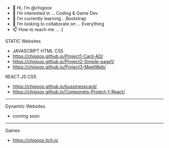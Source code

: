 - 👋 Hi, I’m @chigoox
- 👀 I’m interested in ... Coding & Game Dev
- 🌱 I’m currently learning ...Bootstrap
- 💞️ I’m looking to collaborate on ... Everything
- 📫 How to reach me ... :)

STATIC Websites
- JAVASCRIPT HTML CSS
- https://chigoox.github.io/Project1-Card-AD/
- https://chigoox.github.io/Project2-Simple-page1/
- https://chigoox.github.io/Project3-MeetWeb/

REACT.JS CSS
- https://chigoox.github.io/bussinesscard/
- https://chigoox.github.io/Componets-Project-1-React/
-----------------------------------------------------------
Dynamtic Websites
- coming soon
-----------------------------------------------------------
Games
- https://chigoox.itch.io
